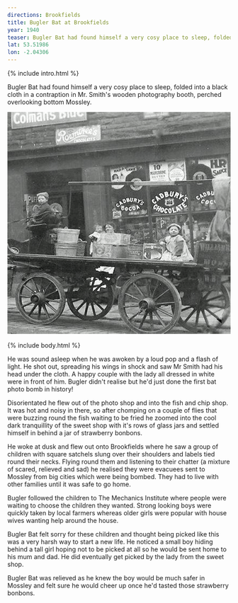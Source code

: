 ```yaml
---
directions: Brookfields
title: Bugler Bat at Brookfields
year: 1940
teaser: Bugler Bat had found himself a very cosy place to sleep, folded into a black cloth in a contraption in Mr. Smith's wooden photography booth, perched overlooking bottom Mossley.
lat: 53.51986
lon: -2.04306
---
```


{% include intro.html %}

Bugler Bat had found himself a very cosy place to sleep, folded into a black cloth in a contraption in Mr. Smith's wooden photography booth, perched overlooking bottom Mossley.

![Photo of Brookfields evacuees](/images/stops/bat/Trail_Bat_4.png)

{% include body.html %}

He was sound asleep when he was awoken by a loud pop and a flash of light. He shot out, spreading his wings in shock and saw Mr Smith had his head under the cloth. A happy couple with the lady all dressed in white were in front of him. Bugler didn't realise but he'd just done the first bat photo bomb in history!

Disorientated he flew out of the photo shop and into the fish and chip shop. It was hot and noisy in there, so after chomping on a couple of flies that were buzzing round the fish waiting to be fried he zoomed into the cool dark tranquillity of the sweet shop with it's rows of glass jars and settled himself in behind a jar of strawberry bonbons.

He woke at dusk and flew out onto Brookfields where he saw a group of children with square satchels slung over their shoulders and labels tied round their necks. Flying round them and listening to their chatter (a mixture of scared, relieved and sad) he realised they were evacuees sent to Mossley from big cities which were being bombed. They had to live with other families until it was safe to go home. 

Bugler followed the children to The Mechanics Institute where people were waiting to choose the children they wanted. Strong looking boys were quickly taken by local farmers whereas older girls were popular with house wives wanting help around the house.

Bugler Bat felt sorry for these children and thought being picked like this was a very harsh way to start a new life. He noticed a small boy hiding behind a tall girl hoping not to be picked at all so he would be sent home to his mum and dad. He did eventually get picked by the lady from the sweet shop.

Bugler Bat was relieved as he knew the boy would be much safer in Mossley and felt sure he would cheer up once he'd tasted those strawberry bonbons.